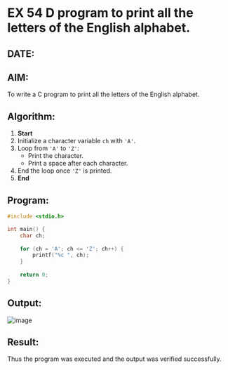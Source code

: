 # EX 54 D program to print all the letters of the English alphabet.
## DATE:
## AIM:
To write a C program to print all the letters of the English alphabet.

## Algorithm:

1. **Start**  
2. Initialize a character variable `ch` with `'A'`.  
3. Loop from `'A'` to `'Z'`:  
   - Print the character.  
   - Print a space after each character.  
4. End the loop once `'Z'` is printed.  
5. **End**  

 

## Program:
```c program
#include <stdio.h>

int main() {
    char ch;
    
    for (ch = 'A'; ch <= 'Z'; ch++) {
        printf("%c ", ch);
    }
    
    return 0;
}
```

## Output:

![image](https://github.com/user-attachments/assets/19dc5de0-1868-49eb-ae01-387170e6b6bc)


## Result:
Thus the program was executed and the output was verified successfully.
